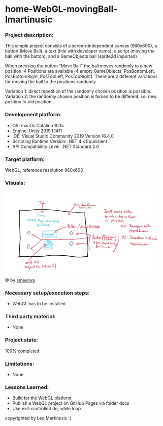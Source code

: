 # home-WebGL-movingBall-lmartinusic
 
### Project description: 
This simple project consists of a screen-independent canvas (960x600), a button (Move Ball), a text (title with developer name), a script (moving the ball with the button), and a GameObjects ball (sprite2d imported)

When pressing the button "Move Ball" the ball moves randomly to a new position. 4 Positions are available (4 empty GameObjects: PosBottomLeft, PosBottomRight, PosTopLeft, PosTopRight). There are 2 different variations for moving the ball to the positions randomly.

Variation 1: direct repetition of the randomly chosen position is possible.
Variation 2: the randomly chosen position is forced to be different, i.e. new position != old position

### Development platform: 
* OS: macOs Catalina 10.15
* Engine: Unity 2019.1.14f1
* IDE: Visual Studio Community 2019 Version 16.4.0
* Scripting Runtime Version: .NET 4.x Equivalent
* API Compatibility Level: .NET Standard 2.0

### Target platform: 
WebGL, reference resolution 960x600

### Visuals: 
<div>
<img src = "Screenshots/sketch-moving-ball.jpg" width = "500">
</div>

© by [smeerws](https://github.com/smeerws/)

### Necessary setup/execution steps: 
* WebGL has to be installed

### Third party material: 
* None

### Project state: 
100% completed

### Limitations: 
* None

### Lessons Learned:
* Build for the WebGL platform
* Publish a WebGL project on GitHub Pages via folder docs
* Use exit-controlled do, while loop

copyrighted by Leo Martinusic :(
